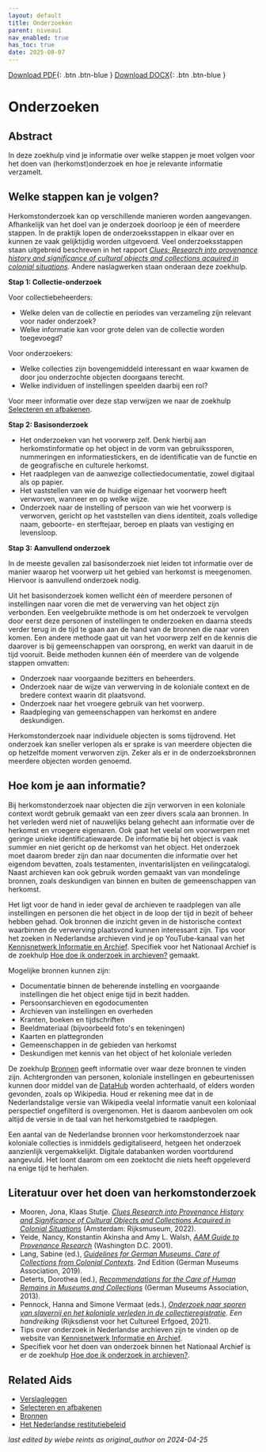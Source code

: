 ```yaml
---
layout: default
title: Onderzoeken
parent: niveau1
nav_enabled: true
has_toc: true
date: 2025-08-07
--- 
```



[Download PDF](https://raw.githubusercontent.com/colonial-heritage/research-guides-dev/refs/heads/main/EXPORTS/PDF/niveau1/Dutch/DoingResearch.pdf){: .btn .btn-blue }     [Download DOCX](https://raw.githubusercontent.com/colonial-heritage/research-guides-dev/refs/heads/main/EXPORTS/DOCX/niveau1/Dutch/DoingResearch.docx){: .btn .btn-blue }


# Onderzoeken


## Abstract

In deze zoekhulp vind je informatie over welke stappen je moet volgen voor het doen van (herkomst)onderzoek en hoe je relevante informatie verzamelt.

## Welke stappen kan je volgen?

Herkomstonderzoek kan op verschillende manieren worden aangevangen. Afhankelijk van het doel van je onderzoek doorloop je één of meerdere stappen. In de praktijk lopen de onderzoeksstappen in elkaar over en kunnen ze vaak gelijktijdig worden uitgevoerd. Veel onderzoeksstappen staan uitgebreid beschreven in het rapport _[Clues; Research into provenance history and significance of cultural objects and collections acquired in colonial situations](https://d3mb4k8bvt6xe4.cloudfront.net/2022-03/Clues_Final_Report_PPROCE.pdf)_. Andere naslagwerken staan onderaan deze zoekhulp.

**Stap 1: Collectie-onderzoek**

Voor collectiebeheerders: 
- Welke delen van de collectie en periodes van verzameling zijn relevant voor nader onderzoek? 
- Welke informatie kan voor grote delen van de collectie worden toegevoegd?

Voor onderzoekers: 
- Welke collecties zijn bovengemiddeld interessant en waar kwamen de door jou onderzochte objecten doorgaans terecht. 
- Welke individuen of instellingen speelden daarbij een rol?

Voor meer informatie over deze stap verwijzen we naar de zoekhulp [Selecteren en afbakenen](https://app.colonialcollections.nl/nl/research-aids/https%3A%2F%2Fn2t%252Enet%2Fark%3A%2F27023%2F2fbf96b4890fa2e37c7c711f524753c6).

**Stap 2: Basisonderzoek**

- Het onderzoeken van het voorwerp zelf. Denk hierbij aan herkomstinformatie op het object in de vorm van gebruikssporen, nummeringen en informatiestickers, en de identificatie van de functie en de geografische en culturele herkomst.
- Het raadplegen van de aanwezige collectiedocumentatie, zowel digitaal als op papier.
- Het vaststellen van wie de huidige eigenaar het voorwerp heeft verworven, wanneer en op welke wijze.
- Onderzoek naar de instelling of persoon van wie het voorwerp is verworven, gericht op het vaststellen van diens identiteit, zoals volledige naam, geboorte- en sterftejaar, beroep en plaats van vestiging en levensloop.

**Stap 3: Aanvullend onderzoek**

In de meeste gevallen zal basisonderzoek niet leiden tot informatie over de manier waarop het voorwerp uit het gebied van herkomst is meegenomen. Hiervoor is aanvullend onderzoek nodig. 

Uit het basisonderzoek komen wellicht één of meerdere personen of instellingen naar voren die met de verwerving van het object zijn verbonden. Een veelgebruikte methode is om het onderzoek te vervolgen door eerst deze personen of instellingen te onderzoeken en daarna steeds verder terug in de tijd te gaan aan de hand van de bronnen die naar voren komen. Een andere methode gaat uit van het voorwerp zelf en de kennis die daarover is bij gemeenschappen van oorsprong, en werkt van daaruit in de tijd vooruit. Beide methoden kunnen één of meerdere van de volgende stappen omvatten:

- Onderzoek naar voorgaande bezitters en beheerders.
- Onderzoek naar de wijze van verwerving in de koloniale context en de bredere context waarin dit plaatsvond.
- Onderzoek naar het vroegere gebruik van het voorwerp.
- Raadpleging van gemeenschappen van herkomst en andere deskundigen.

Herkomstonderzoek naar individuele objecten is soms tijdrovend. Het onderzoek kan sneller verlopen als er sprake is van meerdere objecten die op hetzelfde moment verworven zijn. Zeker als er in de onderzoeksbronnen meerdere objecten worden genoemd.

## Hoe kom je aan informatie?

Bij herkomstonderzoek naar objecten die zijn verworven in een koloniale context wordt gebruik gemaakt van een zeer divers scala aan bronnen. In het verleden werd niet of nauwelijks belang gehecht aan informatie over de herkomst en vroegere eigenaren. Ook gaat het veelal om voorwerpen met geringe unieke identificatiewaarde. De informatie bij het object is vaak summier en niet gericht op de herkomst van het object. Het onderzoek moet daarom breder zijn dan naar documenten die informatie over het eigendom bevatten, zoals testamenten, inventarislijsten en veilingcatalogi. Naast archieven kan ook gebruik worden gemaakt van van mondelinge bronnen, zoals deskundigen van binnen en buiten de gemeenschappen van herkomst.

Het ligt voor de hand in ieder geval de archieven te raadplegen van alle instellingen en personen die het object in de loop der tijd in bezit of beheer hebben gehad. Ook bronnen die inzicht geven in de historische context waarbinnen de verwerving plaatsvond kunnen interessant zijn. Tips voor het zoeken in Nederlandse archieven vind je op YouTube-kanaal van het [Kennisnetwerk Informatie en Archief](https://www.youtube.com/@platformkia). Specifiek voor het Nationaal Archief is de zoekhulp [Hoe doe ik onderzoek in archieven?](https://www.nationaalarchief.nl/onderzoeken/hoe-doe-ik-onderzoek-in-archieven) gemaakt.

Mogelijke bronnen kunnen zijn:

- Documentatie binnen de beherende instelling en voorgaande instellingen die het object enige tijd in bezit hadden.
- Persoonsarchieven en egodocumenten
- Archieven van instellingen en overheden
- Kranten, boeken en tijdschriften
- Beeldmateriaal (bijvoorbeeld foto's en tekeningen)
- Kaarten en plattegronden
- Gemeenschappen in de gebieden van herkomst
- Deskundigen met kennis van het object of het koloniale verleden

De zoekhulp [Bronnen](https://app.colonialcollections.nl/nl/research-aids/https%3A%2F%2Fn2t%252Enet%2Fark%3A%2F27023%2F5f0031f66044adefab19b67b1344b31d) geeft informatie over waar deze bronnen te vinden zijn. Achtergronden van personen, koloniale instellingen en gebeurtenissen kunnen door middel van de [DataHub](https://app.colonialcollections.nl/nl/objects) worden achterhaald, of elders worden gevonden, zoals op Wikipedia. Houd er rekening mee dat in de Nederlandstalige versie van Wikipedia veelal informatie vanuit een koloniaal perspectief ongefilterd is overgenomen. Het is daarom aanbevolen om ook altijd de versie in de taal van het herkomstgebied te raadplegen.

Een aantal van de Nederlandse bronnen voor herkomstonderzoek naar koloniale collecties is inmiddels gedigitaliseerd, hetgeen het onderzoek aanzienlijk vergemakkelijkt. Digitale databanken worden voortdurend aangevuld. Het loont daarom om een zoektocht die niets heeft opgeleverd na enige tijd te herhalen.

## Literatuur over het doen van herkomstonderzoek

- Mooren, Jona, Klaas Stutje. _[Clues Research into Provenance History and Significance of Cultural Objects and Collections Acquired in Colonial Situations](https://www.niod.nl/publicaties/sporen-PPROCE)_ (Amsterdam: Rijksmuseum, 2022). 
- Yeide, Nancy, Konstantin Akinsha and Amy L. Walsh, _[AAM Guide to Provenance Research](https://search.worldcat.org/title/The-AAM-guide-to-provenance-research/oclc/46671065)_ (Washington D.C. 2001).
- Lang, Sabine (ed.), _[Guidelines for German Museums. Care of Collections from Colonial Contexts](https://www.museumsbund.de/publikationen/guidelines-on-dealing-with-collections-from-colonial-contexts-2/)_. 2nd Edition (German Museums Association, 2019).
- Deterts, Dorothea (ed.), _[Recommendations for the Care of Human Remains in Museums and Collections](https://www.museumsbund.de/wp-content/uploads/2017/04/2013-recommendations-for-the-care-of-human-remains.pdf)_ (German Museums Association, 2013).
- Pennock, Hanna and Simone Vermaat (eds.), _[Onderzoek naar sporen van slavernij en het koloniale verleden in de collectieregistratie](https://www.cultureelerfgoed.nl/publicaties/publicaties/2021/01/01/handreikingonderzoek-naar-sporen-van-slavernij-en-het-koloniale-verleden-in-de-collectieregistratie). Een handreiking_ (Rijksdienst voor het Cultureel Erfgoed, 2021).
- Tips over onderzoek in Nederlandse archieven zijn te vinden op de website van [Kennisnetwerk Informatie en Archief](http://kia.pleio.nl/archieftips).
- Specifiek voor het doen van onderzoek binnen het Nationaal Archief is er de zoekhulp [Hoe doe ik onderzoek in archieven?](https://www.nationaalarchief.nl/onderzoeken/hoe-doe-ik-onderzoek-in-archieven).

## Related Aids

 - [Verslagleggen](niveau1/Dutch/Reporting_20240501.yml)  
 - [Selecteren en afbakenen](niveau1/Dutch/SelecterenEnAfbakenen_20240425.yml)  
 - [Bronnen](niveau1/Dutch/Sources_20240425.yml)  
 - [Het Nederlandse restitutiebeleid](niveau1/Dutch/RestitutionPolicy_20250123.yml)  



_last edited by wiebe reints as original_author on 2024-04-25_
        